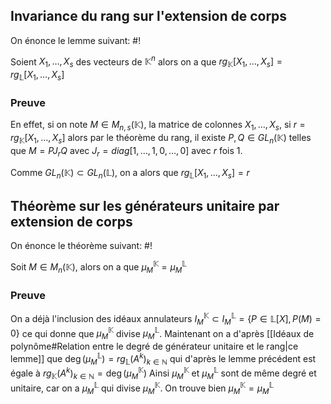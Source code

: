
## Invariance du rang sur l'extension de corps
On énonce le lemme suivant: #!

Soient $X_1, \dots, X_s$ des vecteurs de $\mathbb K^n$ alors on a que $rg_\mathbb K[X_1, \dots, X_s] = rg_\mathbb L[X_1, \dots, X_s]$
<!--ID: 1715537862418-->


### Preuve
En effet, si on note $M \in M_{n,s}(\mathbb K)$, la matrice de colonnes $X_1, \dots, X_s$, si $r = rg_\mathbb K[X_1, \dots, X_s]$ alors par le théorème du rang, il existe $P, Q \in GL_n(\mathbb K)$ telles que $M = PJ_rQ$ avec $J_r = diag[1, \dots, 1, 0, \dots, 0]$ avec $r$ fois 1.

Comme $GL_n(\mathbb K) \subset GL_n(\mathbb L)$, on a alors que $rg_\mathbb L[X_1, \dots, X_s] = r$

## Théorème sur les générateurs unitaire par extension de corps
On énonce le théorème suivant: #!

Soit $M \in M_n(\mathbb K)$, alors on a que $\mu_M^\mathbb K = \mu_M^\mathbb L$
<!--ID: 1715537862422-->


### Preuve
On a déjà l'inclusion des idéaux annulateurs $I_M^\mathbb K \subset I_M^\mathbb L = \{P \in \mathbb L[X], P(M) = 0\}$ ce qui donne que $\mu_M^\mathbb K$ divise $\mu_M^\mathbb L$.
Maintenant on a d'après [[Idéaux de polynôme#Relation entre le degré de générateur unitaire et le rang|ce lemme]] que $\deg(\mu_M^\mathbb L) = rg_\mathbb L(A^k)_{k \in \mathbb N}$ qui d'après le lemme précédent est égale à $rg_\mathbb K(A^k)_{k \in \mathbb N} =\deg(\mu_M^\mathbb K)$
Ainsi $\mu_M^\mathbb K$ et $\mu_M^\mathbb L$ sont de même degré et unitaire, car on a $\mu_M^\mathbb L$ qui divise $\mu_M^\mathbb K$.
On trouve bien $\mu_M^\mathbb K = \mu_M^\mathbb L$
$$\tag*{$\blacksquare$}$$
